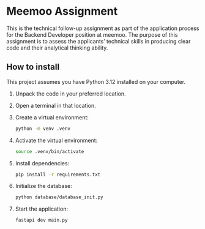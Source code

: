 # Meemoo Assignment

This is the technical follow-up assignment as part of the application process for the Backend Developer position at meemoo. The purpose of this assignment is to assess the applicants’ technical skills in producing clear code and their analytical thinking ability.

## How to install

This project assumes you have Python 3.12 installed on your computer.

1. Unpack the code in your preferred location.
2. Open a terminal in that location.
3. Create a virtual environment:

   ```bash
   python -m venv .venv
   ```

4. Activate the virtual environment:

   ```bash
   source .venv/bin/activate
   ```

5. Install dependencies:

   ```bash
   pip install -r requirements.txt
   ```

6. Initialize the database:

   ```bash
   python database/database_init.py
   ```

7. Start the application:

   ```bash
   fastapi dev main.py
   ```
